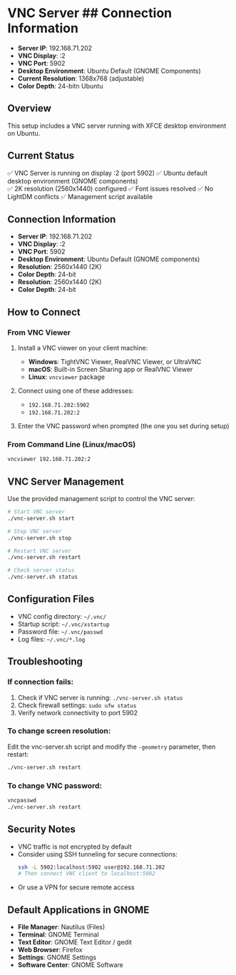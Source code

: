 # VNC Server ## Connection Information
- **Server IP**: 192.168.71.202
- **VNC Display**: :2
- **VNC Port**: 5902
- **Desktop Environment**: Ubuntu Default (GNOME Components)
- **Current Resolution**: 1368x768 (adjustable)
- **Color Depth**: 24-bitn Ubuntu

## Overview
This setup includes a VNC server running with XFCE desktop environment on Ubuntu.

## Current Status
✅ VNC Server is running on display :2 (port 5902)
✅ Ubuntu default desktop environment (GNOME components)  
✅ 2K resolution (2560x1440) configured
✅ Font issues resolved
✅ No LightDM conflicts
✅ Management script available

## Connection Information
- **Server IP**: 192.168.71.202
- **VNC Display**: :2
- **VNC Port**: 5902
- **Desktop Environment**: Ubuntu Default (GNOME components)
- **Resolution**: 2560x1440 (2K)
- **Color Depth**: 24-bit
- **Resolution**: 2560x1440 (2K)
- **Color Depth**: 24-bit

## How to Connect

### From VNC Viewer
1. Install a VNC viewer on your client machine:
   - **Windows**: TightVNC Viewer, RealVNC Viewer, or UltraVNC
   - **macOS**: Built-in Screen Sharing app or RealVNC Viewer
   - **Linux**: `vncviewer` package

2. Connect using one of these addresses:
   - `192.168.71.202:5902`
   - `192.168.71.202:2`

3. Enter the VNC password when prompted (the one you set during setup)

### From Command Line (Linux/macOS)
```bash
vncviewer 192.168.71.202:2
```

## VNC Server Management

Use the provided management script to control the VNC server:

```bash
# Start VNC server
./vnc-server.sh start

# Stop VNC server  
./vnc-server.sh stop

# Restart VNC server
./vnc-server.sh restart

# Check server status
./vnc-server.sh status
```

## Configuration Files
- VNC config directory: `~/.vnc/`
- Startup script: `~/.vnc/xstartup`
- Password file: `~/.vnc/passwd`
- Log files: `~/.vnc/*.log`

## Troubleshooting

### If connection fails:
1. Check if VNC server is running: `./vnc-server.sh status`
2. Check firewall settings: `sudo ufw status`
3. Verify network connectivity to port 5902

### To change screen resolution:
Edit the vnc-server.sh script and modify the `-geometry` parameter, then restart:
```bash
./vnc-server.sh restart
```

### To change VNC password:
```bash
vncpasswd
./vnc-server.sh restart
```

## Security Notes
- VNC traffic is not encrypted by default
- Consider using SSH tunneling for secure connections:
  ```bash
  ssh -L 5902:localhost:5902 user@192.168.71.202
  # Then connect VNC client to localhost:5902
  ```
- Or use a VPN for secure remote access

## Default Applications in GNOME
- **File Manager**: Nautilus (Files)
- **Terminal**: GNOME Terminal
- **Text Editor**: GNOME Text Editor / gedit
- **Web Browser**: Firefox
- **Settings**: GNOME Settings
- **Software Center**: GNOME Software

